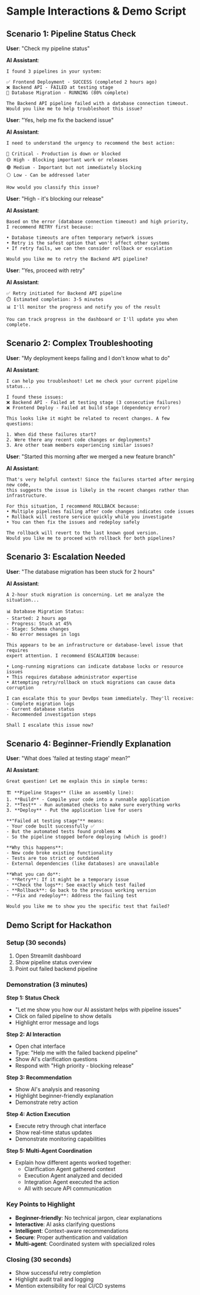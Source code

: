 # Sample Interactions & Demo Script

## Scenario 1: Pipeline Status Check

**User**: "Check my pipeline status"

**AI Assistant**: 
```
I found 3 pipelines in your system:

✅ Frontend Deployment - SUCCESS (completed 2 hours ago)
❌ Backend API - FAILED at testing stage 
🔄 Database Migration - RUNNING (80% complete)

The Backend API pipeline failed with a database connection timeout. 
Would you like me to help troubleshoot this issue?
```

**User**: "Yes, help me fix the backend issue"

**AI Assistant**:
```
I need to understand the urgency to recommend the best action:

🔴 Critical - Production is down or blocked
🟡 High - Blocking important work or releases  
🟢 Medium - Important but not immediately blocking
⚪ Low - Can be addressed later

How would you classify this issue?
```

**User**: "High - it's blocking our release"

**AI Assistant**:
```
Based on the error (database connection timeout) and high priority, 
I recommend RETRY first because:

• Database timeouts are often temporary network issues
• Retry is the safest option that won't affect other systems
• If retry fails, we can then consider rollback or escalation

Would you like me to retry the Backend API pipeline?
```

**User**: "Yes, proceed with retry"

**AI Assistant**:
```
✅ Retry initiated for Backend API pipeline
⏱️ Estimated completion: 3-5 minutes
📊 I'll monitor the progress and notify you of the result

You can track progress in the dashboard or I'll update you when complete.
```

## Scenario 2: Complex Troubleshooting

**User**: "My deployment keeps failing and I don't know what to do"

**AI Assistant**:
```
I can help you troubleshoot! Let me check your current pipeline status...

I found these issues:
❌ Backend API - Failed at testing stage (3 consecutive failures)
❌ Frontend Deploy - Failed at build stage (dependency error)

This looks like it might be related to recent changes. A few questions:

1. When did these failures start?
2. Were there any recent code changes or deployments?
3. Are other team members experiencing similar issues?
```

**User**: "Started this morning after we merged a new feature branch"

**AI Assistant**:
```
That's very helpful context! Since the failures started after merging new code, 
this suggests the issue is likely in the recent changes rather than infrastructure.

For this situation, I recommend ROLLBACK because:
• Multiple pipelines failing after code changes indicates code issues
• Rollback will restore service quickly while you investigate
• You can then fix the issues and redeploy safely

The rollback will revert to the last known good version. 
Would you like me to proceed with rollback for both pipelines?
```

## Scenario 3: Escalation Needed

**User**: "The database migration has been stuck for 2 hours"

**AI Assistant**:
```
A 2-hour stuck migration is concerning. Let me analyze the situation...

📊 Database Migration Status:
- Started: 2 hours ago
- Progress: Stuck at 45%
- Stage: Schema changes
- No error messages in logs

This appears to be an infrastructure or database-level issue that requires 
expert attention. I recommend ESCALATION because:

• Long-running migrations can indicate database locks or resource issues
• This requires database administrator expertise
• Attempting retry/rollback on stuck migrations can cause data corruption

I can escalate this to your DevOps team immediately. They'll receive:
- Complete migration logs
- Current database status
- Recommended investigation steps

Shall I escalate this issue now?
```

## Scenario 4: Beginner-Friendly Explanation

**User**: "What does 'failed at testing stage' mean?"

**AI Assistant**:
```
Great question! Let me explain this in simple terms:

🏗️ **Pipeline Stages** (like an assembly line):
1. **Build** - Compile your code into a runnable application
2. **Test** - Run automated checks to make sure everything works
3. **Deploy** - Put the application live for users

**"Failed at testing stage"** means:
- Your code built successfully ✅
- But the automated tests found problems ❌
- So the pipeline stopped before deploying (which is good!)

**Why this happens**:
- New code broke existing functionality
- Tests are too strict or outdated
- External dependencies (like databases) are unavailable

**What you can do**:
- **Retry**: If it might be a temporary issue
- **Check the logs**: See exactly which test failed
- **Rollback**: Go back to the previous working version
- **Fix and redeploy**: Address the failing test

Would you like me to show you the specific test that failed?
```

## Demo Script for Hackathon

### Setup (30 seconds)
1. Open Streamlit dashboard
2. Show pipeline status overview
3. Point out failed backend pipeline

### Demonstration (3 minutes)

**Step 1: Status Check**
- "Let me show you how our AI assistant helps with pipeline issues"
- Click on failed pipeline to show details
- Highlight error message and logs

**Step 2: AI Interaction**
- Open chat interface
- Type: "Help me with the failed backend pipeline"
- Show AI's clarification questions
- Respond with "High priority - blocking release"

**Step 3: Recommendation**
- Show AI's analysis and reasoning
- Highlight beginner-friendly explanation
- Demonstrate retry action

**Step 4: Action Execution**
- Execute retry through chat interface
- Show real-time status updates
- Demonstrate monitoring capabilities

**Step 5: Multi-Agent Coordination**
- Explain how different agents worked together:
  - Clarification Agent gathered context
  - Execution Agent analyzed and decided
  - Integration Agent executed the action
  - All with secure API communication

### Key Points to Highlight
- **Beginner-friendly**: No technical jargon, clear explanations
- **Interactive**: AI asks clarifying questions
- **Intelligent**: Context-aware recommendations
- **Secure**: Proper authentication and validation
- **Multi-agent**: Coordinated system with specialized roles

### Closing (30 seconds)
- Show successful retry completion
- Highlight audit trail and logging
- Mention extensibility for real CI/CD systems